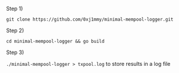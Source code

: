 Step 1) 

`git clone https://github.com/0xj1mmy/minimal-mempool-logger.git`

Step 2) 

`cd minimal-mempool-logger && go build`

Step 3) 

`./minimal-mempool-logger > txpool.log` to store results in a log file
